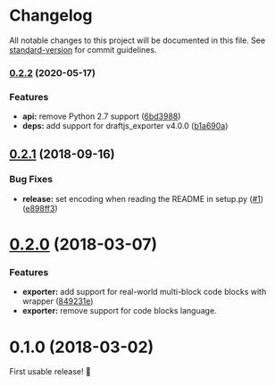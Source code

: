 # Changelog

All notable changes to this project will be documented in this file. See [standard-version](https://github.com/conventional-changelog/standard-version) for commit guidelines.

### [0.2.2](https://github.com/thibaudcolas/draftjs_exporter_markdown/compare/v0.2.1...v0.2.2) (2020-05-17)

### Features

- **api:** remove Python 2.7 support ([6bd3988](https://github.com/thibaudcolas/draftjs_exporter_markdown/commit/6bd39882a00f6829df1fd260f41617559941a9d4))
- **deps:** add support for draftjs_exporter v4.0.0 ([b1a690a](https://github.com/thibaudcolas/draftjs_exporter_markdown/commit/b1a690a98c28028ef3675578c42a94e0a424bd48))

<a name="0.2.1"></a>

## [0.2.1](https://github.com/thibaudcolas/draftjs_exporter_markdown/compare/v0.2.0...v0.2.1) (2018-09-16)

### Bug Fixes

- **release:** set encoding when reading the README in setup.py ([#1](https://github.com/thibaudcolas/draftjs_exporter_markdown/issues/1)) ([e898ff3](https://github.com/thibaudcolas/draftjs_exporter_markdown/commit/e898ff3))

<a name="0.2.0"></a>

# [0.2.0](https://github.com/thibaudcolas/draftjs_exporter_markdown/compare/v0.1.0...v0.2.0) (2018-03-07)

### Features

- **exporter:** add support for real-world multi-block code blocks with wrapper ([849231e](https://github.com/thibaudcolas/draftjs_exporter_markdown/commit/849231e))
- **exporter:** remove support for code blocks language.

<a name="0.1.0"></a>

# 0.1.0 (2018-03-02)

First usable release! 🎉
